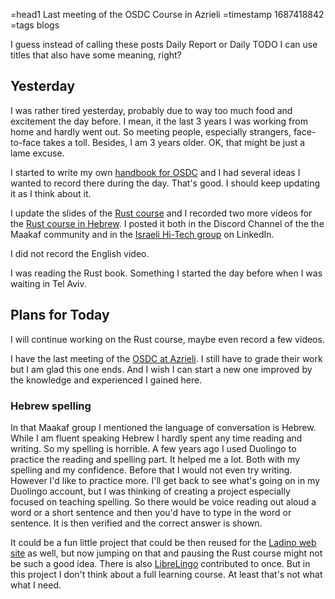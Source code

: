 =head1 Last meeting of the OSDC Course in Azrieli
=timestamp 1687418842
=tags blogs



I guess instead of calling these posts Daily Report or Daily TODO I can use titles that also have some meaning, right?



## Yesterday

I was rather tired yesterday, probably due to way too much food and excitement the day before.
I mean, it the last 3 years I was working from home and hardly went out. So meeting people, especially strangers, face-to-face takes a toll.
Besides, I am 3 years older. OK, that might be just a lame excuse.

I started to write my own [handbook for OSDC](https://osdc.code-maven.com/handbook) and I had several ideas I wanted to record there
during the day. That's good. I should keep updating it as I think about it.

I update the slides of the [Rust course](https://code-maven.com/slides/rust/) and I recorded two more videos for the [Rust course in Hebrew](https://he.code-maven.com/rust).
I posted it both in the Discord Channel of the the Maakaf community and in the [Israeli Hi-Tech group](https://www.linkedin.com/groups/80793/) on LinkedIn.

I did not record the English video.

I was reading the Rust book. Something I started the day before when I was waiting in Tel Aviv.

## Plans for Today

I will continue working on the Rust course, maybe even record a few videos.

I have the last meeting of the [OSDC at Azrieli](https://osdc.code-maven.com/osdc-2023-03-azrieli/). I still have to grade their work but I am glad this one ends.
And I wish I can start a new one improved by the knowledge and experienced I gained here.


### Hebrew spelling

In that Maakaf group I mentioned the language of conversation is Hebrew. While I am fluent speaking Hebrew I hardly spent any time reading and writing. So my spelling is horrible.
A few years ago I used Duolingo to practice the reading and spelling part. It helped me a lot. Both with my spelling and my confidence. Before that I would not even try writing.
However I'd like to practice more. I'll get back to see what's going on in my Duolingo account, but I was thinking of creating a project especially focused on teaching spelling.
So there would be voice reading out aloud a word or a short sentence and then you'd have to type in the word or sentence. It is then verified and the correct answer is shown.

It could be a fun little project that could be then reused for the [Ladino web site](https://kantoniko.com/) as well, but now jumping on that and pausing the Rust course
might not be such a good idea. There is also [LibreLingo](https://librelingo.app/) contributed to once. But in this project I don't think about a full learning course.
At least that's not what what I need.

